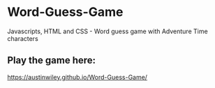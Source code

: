 # Word-Guess-Game

Javascripts, HTML and CSS - Word guess game with Adventure Time characters

## Play the game here:

https://austinwiley.github.io/Word-Guess-Game/
